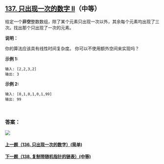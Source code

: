 ## [137. 只出现一次的数字 II](https://leetcode-cn.com/problems/single-number-ii/)（中等）

给定一个**非空**整数数组，除了某个元素只出现一次以外，其余每个元素均出现了三次。找出那个只出现了一次的元素。

**说明：**

你的算法应该具有线性时间复杂度。 你可以不使用额外空间来实现吗？

**示例 1:**

```
输入: [2,2,3,2]
输出: 3
```

**示例 2:**

```
输入: [0,1,0,1,0,1,99]
输出: 99
```

<br/>

### 答案：



![](https://img-blog.csdnimg.cn/20200807155236311.png)

#### [上一题（136. 只出现一次的数字）(简单)](https://github.com/sdwwld/leetCode/blob/master/src/main/java/com/wld/java/leetcode/leetCode0136.md)

#### [下一题（138. 复制带随机指针的链表）(中等)](https://github.com/sdwwld/leetCode/blob/master/src/main/java/com/wld/java/leetcode/leetCode0138.md)